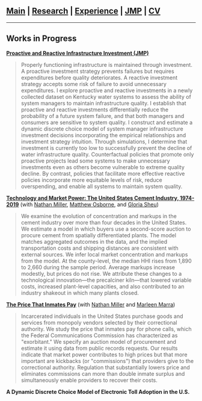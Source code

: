 ## [Main](https://gsileo.github.io/) | [Research](/research.html) | [Experience](/experience.html) | [JMP](/papers/sileo_jmp_infrastructure_investment.pdf) | [CV](/cv/sileo_cv.pdf)

* * *

## Works in Progress
**[Proactive and Reactive Infrastructure Investment (JMP)](/papers/sileo_jmp_infrastructure_investment.pdf)**
>Properly functioning infrastructure is maintained through investment. A proactive investment strategy prevents failures but requires expenditures before quality deteriorates. A reactive investment strategy accepts some risk of failure to avoid unnecessary expenditures. I explore proactive and reactive investments in a newly collected dataset on Kentucky water systems to assess the ability of system managers to maintain infrastructure quality. I establish that proactive and reactive investments differentially reduce the probability of a future system failure, and that both managers and consumers are sensitive to system quality. I construct and estimate a dynamic discrete choice model of system manager infrastructure investment decisions incorporating the empirical relationships and investment strategy intuition. Through simulations, I determine that investment is currently too low to successfully prevent the decline of water infrastructure quality. Counterfactual policies that promote only proactive projects lead some systems to make unnecessary investments even as others become vulnerable to extreme quality decline. By contrast, policies that facilitate more effective reactive policies incorporate more equitable levels of risk, reduce overspending, and enable all systems to maintain system quality.


**[Technology and Market Power: The United States Cement Industry, 1974-2019](/papers/MOSS_2023_03_20.pdf)** (with [Nathan Miller](http://www.nathanhmiller.org/), [Matthew Osborne](https://sites.google.com/site/matthewosborne/), and [Gloria Sheu](https://sites.google.com/site/gloriaysheu/))
>We examine the evolution of concentration and markups in the cement industry over more than four decades in the United States. We estimate a model in which buyers use a second-score auction to procure cement from spatially differentiated plants. The model matches aggregated outcomes in the data, and the implied transportation costs and shipping distances are consistent with external sources. We infer local market concentration and markups from the model. At the county-level, the median HHI rises from 1,890 to 2,660 during the sample period. Average markups increase modestly, but prices do not rise. We attribute these changes to a technological innovation—the precalciner kiln—that lowered variable costs, increased plant-level capacities, and also contributed to an industry shakeout in which many plants closed.

**[The Price That Inmates Pay](/papers/prisonphones.pdf)** (with [Nathan Miller](http://www.nathanhmiller.org/) and [Marleen Marra](https://www.marleenmarra.nl/))
>Incarcerated individuals in the United States purchase goods and services from monopoly vendors selected by their correctional authority. We study the price that inmates pay for phone calls, which the Federal Communications Commission has characterized as "exorbitant."  We specify an auction model of procurement and estimate it using data from public records requests. Our results indicate that market power contributes to high prices but that more important are kickbacks (or "commissions") that providers give to the correctional authority. Regulation that substantially lowers price and eliminates commissions can more than double inmate surplus and simultaneously enable providers to recover their costs. 

**A Dynamic Discrete Choice Model of Electronic Toll Adoption in the U.S.**
